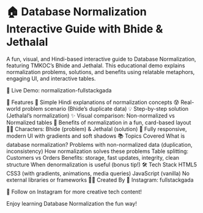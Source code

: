 # 🏠 Database Normalization Interactive Guide with Bhide & Jethalal
A fun, visual, and Hindi-based interactive guide to Database Normalization, featuring TMKOC’s Bhide and Jethalal. This educational demo explains normalization problems, solutions, and benefits using relatable metaphors, engaging UI, and interactive tables.

🔗 Live Demo: normalization-fullstackgada

🎯 Features
🧠 Simple Hindi explanations of normalization concepts
😰 Real-world problem scenario (Bhide’s duplicate data)
💡 Step-by-step solution (Jethalal’s normalization)
✨ Visual comparison: Non-normalized vs Normalized tables
🌟 Benefits of normalization in a fun, card-based layout
👨‍💼 Characters: Bhide (problem) & Jethalal (solution)
📱 Fully responsive, modern UI with gradients and soft shadows
📚 Topics Covered
What is database normalization?
Problems with non-normalized data (duplication, inconsistency)
How normalization solves these problems
Table splitting: Customers vs Orders
Benefits: storage, fast updates, integrity, clean structure
When denormalization is useful (bonus tip!)
🛠️ Tech Stack
HTML5
CSS3 (with gradients, animations, media queries)
JavaScript (vanilla)
No external libraries or frameworks
👨‍🎨 Created By
🔗 Instagram: fullstackgada

🤝 Follow on Instagram for more creative tech content!

Enjoy learning Database Normalization the fun way!
